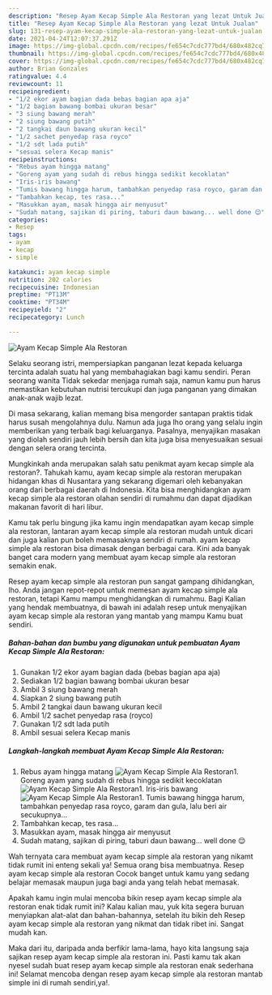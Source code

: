 ```yaml
---
description: "Resep Ayam Kecap Simple Ala Restoran yang lezat Untuk Jualan"
title: "Resep Ayam Kecap Simple Ala Restoran yang lezat Untuk Jualan"
slug: 131-resep-ayam-kecap-simple-ala-restoran-yang-lezat-untuk-jualan
date: 2021-04-24T12:07:37.291Z
image: https://img-global.cpcdn.com/recipes/fe654c7cdc777bd4/680x482cq70/ayam-kecap-simple-ala-restoran-foto-resep-utama.jpg
thumbnail: https://img-global.cpcdn.com/recipes/fe654c7cdc777bd4/680x482cq70/ayam-kecap-simple-ala-restoran-foto-resep-utama.jpg
cover: https://img-global.cpcdn.com/recipes/fe654c7cdc777bd4/680x482cq70/ayam-kecap-simple-ala-restoran-foto-resep-utama.jpg
author: Brian Gonzales
ratingvalue: 4.4
reviewcount: 11
recipeingredient:
- "1/2 ekor ayam bagian dada bebas bagian apa aja"
- "1/2 bagian bawang bombai ukuran besar"
- "3 siung bawang merah"
- "2 siung bawang putih"
- "2 tangkai daun bawang ukuran kecil"
- "1/2 sachet penyedap rasa royco"
- "1/2 sdt lada putih"
- "sesuai selera Kecap manis"
recipeinstructions:
- "Rebus ayam hingga matang"
- "Goreng ayam yang sudah di rebus hingga sedikit kecoklatan"
- "Iris-iris bawang"
- "Tumis bawang hingga harum, tambahkan penyedap rasa royco, garam dan gula, lalu beri air secukupnya..."
- "Tambahkan kecap, tes rasa..."
- "Masukkan ayam, masak hingga air menyusut"
- "Sudah matang, sajikan di piring, taburi daun bawang... well done 😌"
categories:
- Resep
tags:
- ayam
- kecap
- simple

katakunci: ayam kecap simple 
nutrition: 202 calories
recipecuisine: Indonesian
preptime: "PT13M"
cooktime: "PT34M"
recipeyield: "2"
recipecategory: Lunch

---
```



![Ayam Kecap Simple Ala Restoran](https://img-global.cpcdn.com/recipes/fe654c7cdc777bd4/680x482cq70/ayam-kecap-simple-ala-restoran-foto-resep-utama.jpg)

Selaku seorang istri, mempersiapkan panganan lezat kepada keluarga tercinta adalah suatu hal yang membahagiakan bagi kamu sendiri. Peran seorang  wanita Tidak sekedar menjaga rumah saja, namun kamu pun harus memastikan kebutuhan nutrisi tercukupi dan juga panganan yang dimakan anak-anak wajib lezat.

Di masa  sekarang, kalian memang bisa mengorder santapan praktis tidak harus susah mengolahnya dulu. Namun ada juga lho orang yang selalu ingin memberikan yang terbaik bagi keluarganya. Pasalnya, menyajikan masakan yang diolah sendiri jauh lebih bersih dan kita juga bisa menyesuaikan sesuai dengan selera orang tercinta. 



Mungkinkah anda merupakan salah satu penikmat ayam kecap simple ala restoran?. Tahukah kamu, ayam kecap simple ala restoran merupakan hidangan khas di Nusantara yang sekarang digemari oleh kebanyakan orang dari berbagai daerah di Indonesia. Kita bisa menghidangkan ayam kecap simple ala restoran olahan sendiri di rumahmu dan dapat dijadikan makanan favorit di hari libur.

Kamu tak perlu bingung jika kamu ingin mendapatkan ayam kecap simple ala restoran, lantaran ayam kecap simple ala restoran mudah untuk dicari dan juga kalian pun boleh memasaknya sendiri di rumah. ayam kecap simple ala restoran bisa dimasak dengan berbagai cara. Kini ada banyak banget cara modern yang membuat ayam kecap simple ala restoran semakin enak.

Resep ayam kecap simple ala restoran pun sangat gampang dihidangkan, lho. Anda jangan repot-repot untuk memesan ayam kecap simple ala restoran, tetapi Kamu mampu menghidangkan di rumahmu. Bagi Kalian yang hendak membuatnya, di bawah ini adalah resep untuk menyajikan ayam kecap simple ala restoran yang mantab yang mampu Kamu buat sendiri.

<!--inarticleads1-->

##### Bahan-bahan dan bumbu yang digunakan untuk pembuatan Ayam Kecap Simple Ala Restoran:

1. Gunakan 1/2 ekor ayam bagian dada (bebas bagian apa aja)
1. Sediakan 1/2 bagian bawang bombai ukuran besar
1. Ambil 3 siung bawang merah
1. Siapkan 2 siung bawang putih
1. Ambil 2 tangkai daun bawang ukuran kecil
1. Ambil 1/2 sachet penyedap rasa (royco)
1. Gunakan 1/2 sdt lada putih
1. Ambil sesuai selera Kecap manis




<!--inarticleads2-->

##### Langkah-langkah membuat Ayam Kecap Simple Ala Restoran:

1. Rebus ayam hingga matang
<img src="https://img-global.cpcdn.com/steps/3ded63f7989e20df/160x128cq70/ayam-kecap-simple-ala-restoran-langkah-memasak-1-foto.jpg" alt="Ayam Kecap Simple Ala Restoran">1. Goreng ayam yang sudah di rebus hingga sedikit kecoklatan
<img src="https://img-global.cpcdn.com/steps/5b5429d435c97b70/160x128cq70/ayam-kecap-simple-ala-restoran-langkah-memasak-2-foto.jpg" alt="Ayam Kecap Simple Ala Restoran">1. Iris-iris bawang
<img src="https://img-global.cpcdn.com/steps/04f514c0908e243f/160x128cq70/ayam-kecap-simple-ala-restoran-langkah-memasak-3-foto.jpg" alt="Ayam Kecap Simple Ala Restoran">1. Tumis bawang hingga harum, tambahkan penyedap rasa royco, garam dan gula, lalu beri air secukupnya...
1. Tambahkan kecap, tes rasa...
1. Masukkan ayam, masak hingga air menyusut
1. Sudah matang, sajikan di piring, taburi daun bawang... well done 😌




Wah ternyata cara membuat ayam kecap simple ala restoran yang nikamt tidak rumit ini enteng sekali ya! Semua orang bisa membuatnya. Resep ayam kecap simple ala restoran Cocok banget untuk kamu yang sedang belajar memasak maupun juga bagi anda yang telah hebat memasak.

Apakah kamu ingin mulai mencoba bikin resep ayam kecap simple ala restoran enak tidak rumit ini? Kalau kalian mau, yuk kita segera buruan menyiapkan alat-alat dan bahan-bahannya, setelah itu bikin deh Resep ayam kecap simple ala restoran yang nikmat dan tidak ribet ini. Sangat mudah kan. 

Maka dari itu, daripada anda berfikir lama-lama, hayo kita langsung saja sajikan resep ayam kecap simple ala restoran ini. Pasti kamu tak akan nyesel sudah buat resep ayam kecap simple ala restoran enak sederhana ini! Selamat mencoba dengan resep ayam kecap simple ala restoran mantab simple ini di rumah sendiri,ya!.

